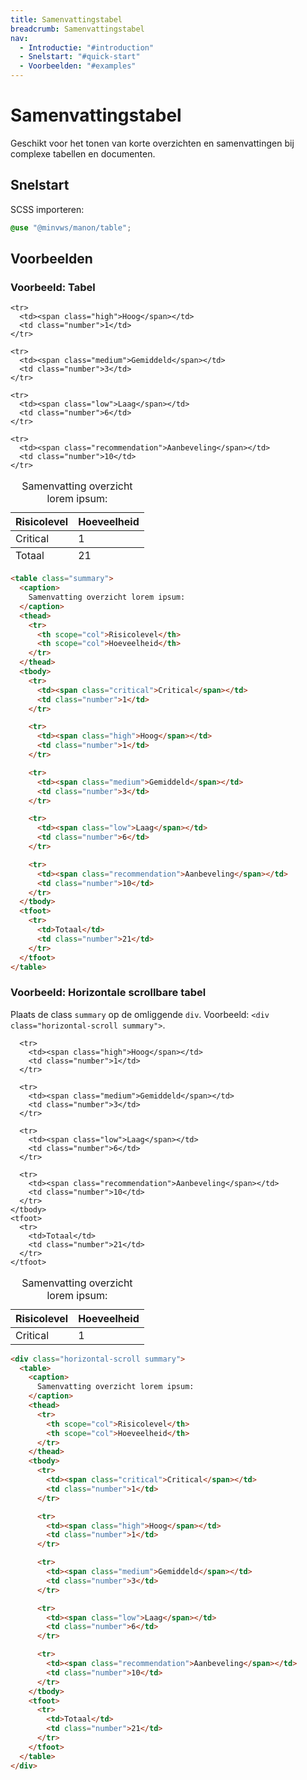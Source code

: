 ```yaml
---
title: Samenvattingstabel
breadcrumb: Samenvattingstabel
nav:
  - Introductie: "#introduction"
  - Snelstart: "#quick-start"
  - Voorbeelden: "#examples"
---
```


<h1 id="introduction">Samenvattingstabel</h1>

Geschikt voor het tonen van korte overzichten en samenvattingen bij complexe
tabellen en documenten.

<h2 id="quick-start">Snelstart</h2>

SCSS importeren:

```scss
@use "@minvws/manon/table";
```

<h2 id="examples">Voorbeelden</h2>

### Voorbeeld: Tabel

<table class="summary">
  <caption> Samenvatting overzicht lorem ipsum: </caption>
  <thead>
    <tr>
      <th scope="col">Risicolevel</th>
      <th scope="col">Hoeveelheid</th>
    </tr>
  </thead>
  <tbody>
    <tr>
      <td><span class="critical">Critical</span></td>
      <td class="number">1</td>
    </tr>

    <tr>
      <td><span class="high">Hoog</span></td>
      <td class="number">1</td>
    </tr>

    <tr>
      <td><span class="medium">Gemiddeld</span></td>
      <td class="number">3</td>
    </tr>

    <tr>
      <td><span class="low">Laag</span></td>
      <td class="number">6</td>
    </tr>

    <tr>
      <td><span class="recommendation">Aanbeveling</span></td>
      <td class="number">10</td>
    </tr>

  </tbody>
  <tfoot>
    <tr>
      <td>Totaal</td>
      <td class="number">21</td>
    </tr>
  </tfoot>
</table>

```html
<table class="summary">
  <caption>
    Samenvatting overzicht lorem ipsum:
  </caption>
  <thead>
    <tr>
      <th scope="col">Risicolevel</th>
      <th scope="col">Hoeveelheid</th>
    </tr>
  </thead>
  <tbody>
    <tr>
      <td><span class="critical">Critical</span></td>
      <td class="number">1</td>
    </tr>

    <tr>
      <td><span class="high">Hoog</span></td>
      <td class="number">1</td>
    </tr>

    <tr>
      <td><span class="medium">Gemiddeld</span></td>
      <td class="number">3</td>
    </tr>

    <tr>
      <td><span class="low">Laag</span></td>
      <td class="number">6</td>
    </tr>

    <tr>
      <td><span class="recommendation">Aanbeveling</span></td>
      <td class="number">10</td>
    </tr>
  </tbody>
  <tfoot>
    <tr>
      <td>Totaal</td>
      <td class="number">21</td>
    </tr>
  </tfoot>
</table>
```

### Voorbeeld: Horizontale scrollbare tabel

Plaats de class `summary` op de omliggende `div`. Voorbeeld:
`<div class="horizontal-scroll summary">`.

<div class="horizontal-scroll summary">
  <table>
    <caption>Samenvatting overzicht lorem ipsum:</caption>
    <thead>
      <tr>
        <th scope="col">Risicolevel</th>
        <th scope="col">Hoeveelheid</th>
      </tr>
    </thead>
    <tbody>
      <tr>
        <td><span class="critical">Critical</span></td>
        <td class="number">1</td>
      </tr>

      <tr>
        <td><span class="high">Hoog</span></td>
        <td class="number">1</td>
      </tr>

      <tr>
        <td><span class="medium">Gemiddeld</span></td>
        <td class="number">3</td>
      </tr>

      <tr>
        <td><span class="low">Laag</span></td>
        <td class="number">6</td>
      </tr>

      <tr>
        <td><span class="recommendation">Aanbeveling</span></td>
        <td class="number">10</td>
      </tr>
    </tbody>
    <tfoot>
      <tr>
        <td>Totaal</td>
        <td class="number">21</td>
      </tr>
    </tfoot>

  </table>
</div>

```html
<div class="horizontal-scroll summary">
  <table>
    <caption>
      Samenvatting overzicht lorem ipsum:
    </caption>
    <thead>
      <tr>
        <th scope="col">Risicolevel</th>
        <th scope="col">Hoeveelheid</th>
      </tr>
    </thead>
    <tbody>
      <tr>
        <td><span class="critical">Critical</span></td>
        <td class="number">1</td>
      </tr>

      <tr>
        <td><span class="high">Hoog</span></td>
        <td class="number">1</td>
      </tr>

      <tr>
        <td><span class="medium">Gemiddeld</span></td>
        <td class="number">3</td>
      </tr>

      <tr>
        <td><span class="low">Laag</span></td>
        <td class="number">6</td>
      </tr>

      <tr>
        <td><span class="recommendation">Aanbeveling</span></td>
        <td class="number">10</td>
      </tr>
    </tbody>
    <tfoot>
      <tr>
        <td>Totaal</td>
        <td class="number">21</td>
      </tr>
    </tfoot>
  </table>
</div>
```
